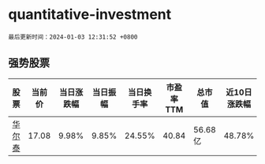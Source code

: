 # quantitative-investment

`最后更新时间：2024-01-03 12:31:52 +0800`

## 强势股票

|股票|当前价|当日涨跌幅|当日振幅|当日换手率|市盈率TTM|总市值|近10日涨跌幅|
|----|----|----|----|----|----|----|----|
|[华尔泰](https://xueqiu.com/S/SZ001217)|17.08|9.98%|9.85%|24.55%|40.84|56.68亿|48.78%|
